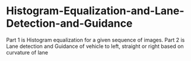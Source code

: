 # Histogram-Equalization-and-Lane-Detection-and-Guidance
Part 1 is Histogram equalization for a given sequence of images. Part 2 is Lane detection and Guidance of vehicle to left, straight or right based on curvature of lane
